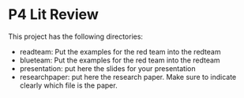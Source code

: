 # P4 Lit Review

This project has the following directories:

 * readteam: Put the examples for the red team into the redteam
 * blueteam: Put the examples for the red team into the redteam
 * presentation: put here the slides for your presentation
 * researchpaper: put here the research paper. Make sure to indicate clearly which file is the paper.
 
